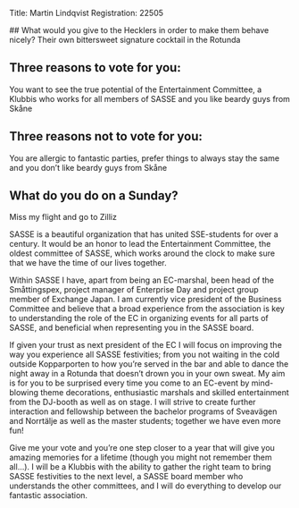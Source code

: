 Title: Martin Lindqvist
Registration: 22505

<section class="well" markdown="1">
## What would you give to the Hecklers in order to make them behave nicely?
Their own bittersweet signature cocktail in the Rotunda

## Three reasons to vote for you:
You want to see the true potential of the Entertainment Committee, a Klubbis who works for all members of SASSE and you like beardy guys from Skåne

## Three reasons not to vote for you:
You are allergic to fantastic parties, prefer things to always stay the same and you don’t like beardy guys from Skåne

## What do you do on a Sunday?
Miss my flight and go to Zilliz
</section>

SASSE is a beautiful organization that has united SSE-students for over a century. It would be an honor to lead the Entertainment Committee, the oldest committee of SASSE, which works around the clock to make sure that we have the time of our lives together.

Within SASSE I have, apart from being an EC-marshal, been head of the Småttingspex, project manager of Enterprise Day and project group member of Exchange Japan. I am currently vice president of the Business Committee and believe that a broad experience from the association is key to understanding the role of the EC in organizing events for all parts of SASSE, and beneficial when representing you in the SASSE board.

If given your trust as next president of the EC I will focus on improving the way you experience all SASSE festivities; from you not waiting in the cold outside Kopparporten to how you’re served in the bar and able to dance the night away in a Rotunda that doesn’t drown you in your own sweat. My aim is for you to be surprised every time you come to an EC-event by mind-blowing theme decorations, enthusiastic marshals and skilled entertainment from the DJ-booth as well as on stage. I will strive to create further interaction and fellowship between the bachelor programs of Sveavägen and Norrtälje as well as the master students; together we have even more fun!

Give me your vote and you’re one step closer to a year that will give you amazing memories for a lifetime (though you might not remember them all…). I will be a Klubbis with the ability to gather the right team to bring SASSE festivities to the next level, a SASSE board member who understands the other committees, and I will do everything to develop our fantastic association.

